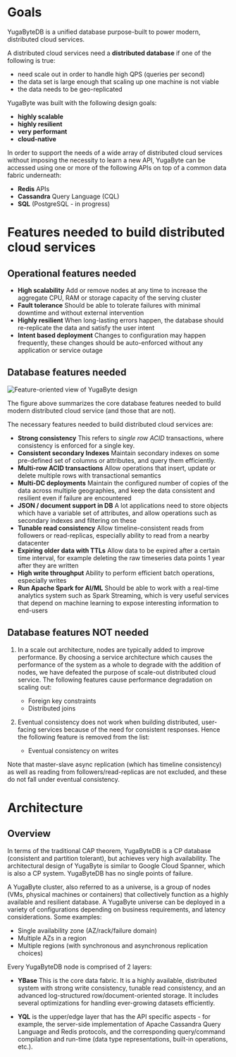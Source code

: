 # Goals

YugaByteDB is a unified database purpose-built to power modern, distributed cloud services. 

A distributed cloud services need a **distributed database** if one of the following is true:
- need scale out in order to handle high QPS (queries per second)
- the data set is large enough that scaling up one machine is not viable
- the data needs to be geo-replicated

YugaByte was built with the following design goals:
- **highly scalable**
- **highly resilient**
- **very performant**
- **cloud-native**

In order to support the needs of a wide array of distributed cloud services without imposing the necessity to learn a new API, YugaByte can be accessed using one or more of the following APIs on top of a common data fabric underneath:
- **Redis** APIs
- **Cassandra** Query Language (CQL)
- **SQL** (PostgreSQL - in progress)


# Features needed to build distributed cloud services

## Operational features needed
- **High scalability** Add or remove nodes at any time to increase the aggregate CPU, RAM or storage capacity of the serving cluster
- **Fault tolerance** Should be able to tolerate failures with minimal downtime and without external intervention
- **Highly resilient** When long-lasting errors happen, the database should re-replicate the data and satisfy the user intent
- **Intent based deployment** Changes to configuration may happen frequently, these changes should be auto-enforced without any application or service outage

## Database features needed

![Feature-oriented view of YugaByte design](https://github.com/YugaByte/yugabyte-db/blob/master/docs/images/yugabytedb-design-philosophy.png)

The figure above summarizes the core database features needed to build modern distributed cloud service (and those that are not).

The necessary features needed to build distributed cloud services are:
- **Strong consistency** This refers to *single row ACID* transactions, where consistency is enforced for a single key.
- **Consistent secondary Indexes** Maintain secondary indexes on some pre-defined set of columns or attributes, and query them efficiently.
- **Multi-row ACID transactions** Allow operations that insert, update or delete multiple rows with transactional semantics
- **Multi-DC deployments** Maintain the configured number of copies of the data across multiple geographies, and keep the data consistent and resilient even if failure are encountered
- **JSON / document support in DB** A lot applications need to store objects which have a variable set of attributes, and allow operations such as secondary indexes and filtering on these
- **Tunable read consistency** Allow timeline-consistent reads from followers or read-replicas, especially ability to read from a nearby datacenter
- **Expiring older data with TTLs** Allow data to be expired after a certain time interval, for example deleting the raw timeseries data points 1 year after they are written
- **High write throughput** Ability to perform efficient batch operations, especially writes
- **Run Apache Spark for AI/ML** Should be able to work with a real-time analytics system such as Spark Streaming, which is very useful services that depend on machine learning to expose interesting information to end-users

## Database features NOT needed

1. In a scale out architecture, nodes are typically added to improve performance. By choosing a service architecture which causes the performance of the system as a whole to degrade with the addition of nodes, we have defeated the purpose of scale-out distributed cloud service. The following features cause performance degradation on scaling out:
    - Foreign key constraints
    - Distributed joins

2. Eventual consistency does not work when building distributed, user-facing services because of the need for consistent responses. Hence the following feature is removed from the list:
    - Eventual consistency on writes

Note that master-slave async replication (which has timeline consistency) as well as reading from followers/read-replicas are not excluded, and these do not fall under eventual consistency.


# Architecture

## Overview

In terms of the traditional CAP theorem, YugaByteDB is a CP database (consistent and partition tolerant), but achieves very high availability. The architectural design of YugaByte is similar to Google Cloud Spanner, which is also a CP system. YugaByteDB has no single points of failure.

A YugaByte cluster, also referred to as a universe, is a group of nodes (VMs, physical machines or containers) that collectively function as a highly available and resilient database. A YugaByte universe can be deployed in a variety of configurations depending on business requirements, and latency considerations. Some examples:
- Single availability zone (AZ/rack/failure domain)
- Multiple AZs in a region
- Multiple regions (with synchronous and asynchronous replication choices)


Every YugaByteDB node is comprised of 2 layers:

- **YBase** This is the core data fabric. It is a highly available, distributed system with strong write consistency, tunable read consistency, and an advanced log-structured row/document-oriented storage. It includes several optimizations for handling ever-growing datasets efficiently. 

- **YQL** is the upper/edge layer that has the API specific aspects - for example, the server-side implementation of Apache Cassandra Query Language and Redis protocols, and the corresponding query/command compilation and run-time (data type representations, built-in operations, etc.).

